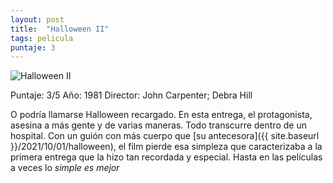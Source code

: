 ```yaml
---
layout: post
title:  "Halloween II"
tags: pelicula
puntaje: 3
---
```




![Halloween II](https://pics.filmaffinity.com/halloween_ii-607028473-large.jpg)

Puntaje: 3/5 
Año: 1981
Director: John Carpenter; Debra Hill

O podría llamarse Halloween recargado. En esta entrega, el protagonista, asesina a más gente y de varias maneras. Todo transcurre dentro de un hospital. Con un guión con más cuerpo que [su antecesora]({{ site.baseurl }}/2021/10/01/halloween), el film pierde esa simpleza que caracterizaba a la primera entrega que la hizo tan recordada y especial. Hasta en las películas a veces lo *simple es mejor*

